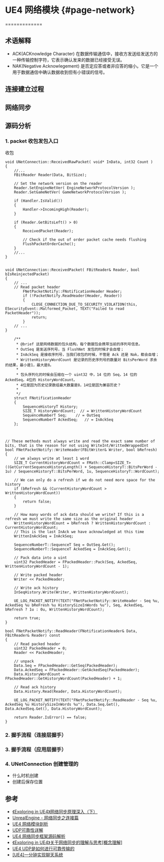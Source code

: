 # UE4 网络模块          {#page-network}
=============

## 术语解释

- ACK(ACKnowledge Character) 在数据传输通信中，接收方发送给发送方的一种传输控制字符，它表示确认发来的数据已经接受无误。
- NAK(Negative Acknowlegement) 是否定应答或者非应答的缩小。它是一个用于数据通信中确认数据收到但有小错误的信号。

## 连接建立过程

## 网络同步

## 源码分析

### 1. packet 收包发包入口

收包 

```
void UNetConnection::ReceivedRawPacket( void* InData, int32 Count )
{
    //...
    FBitReader Reader(Data, BitSize);

    // Set the network version on the reader
    Reader.SetEngineNetVer( EngineNetworkProtocolVersion );
    Reader.SetGameNetVer( GameNetworkProtocolVersion );

    if (Handler.IsValid())
    {
        Handler->IncomingHigh(Reader);
    }

    if (Reader.GetBitsLeft() > 0)
    {
        ReceivedPacket(Reader);

        // Check if the out of order packet cache needs flushing
        FlushPacketOrderCache();
    }
    //...
}
```
```

void UNetConnection::ReceivedPacket( FBitReader& Reader, bool bIsReinjectedPacket)
{
    // ...
    // Read packet header
		FNetPacketNotify::FNotificationHeader Header;
		if (!PacketNotify.ReadHeader(Header, Reader))
		{
			CLOSE_CONNECTION_DUE_TO_SECURITY_VIOLATION(this, ESecurityEvent::Malformed_Packet, TEXT("Failed to read PacketHeader"));
			return;
		}
    // ...
}

	/**
	 * @brief 这是网络数据的包头结构，每个数据包会携带当前的序列号信息。
	 * OutSeq 是发送序列号，当 FlushNet 发包的时候才会自增；
	 * InAckSeq 是接收序列号，当我们收包的时候，不管是 Ack 还是 Nak，都会自增；
	 * WrittenHistoryWordCount 是记录的历史序列号的数量对 BitsPerWord 求余的结果，最小是1，最大是8。
	 * 
	 * 包头序列化的时候会压缩在一个 uint32 中，14 位的 Seq，14 位的 AckedSeq，4位的 HistoryWordCount。 
	 * 4位是因为历史记录数组最大数量是8，14位是因为兼容历史？
	 * 
	 */
	struct FNotificationHeader
	{
		SequenceHistoryT History;
		SIZE_T HistoryWordCount;  // = WrittenHistoryWordCount
		SequenceNumberT Seq;	// = OutSeq
		SequenceNumberT AckedSeq;	// = InAckSeq
	};



```

```
// These methods must always write and read the exact same number of bits, that is the reason for not using WriteInt/WrittedWrappedInt
bool FNetPacketNotify::WriteHeader(FBitWriter& Writer, bool bRefresh)
{
	// we always write at least 1 word
	SIZE_T CurrentHistoryWordCount = FMath::Clamp<SIZE_T>((GetCurrentSequenceHistoryLength() + SequenceHistoryT::BitsPerWord - 1u) / SequenceHistoryT::BitsPerWord, 1u, SequenceHistoryT::WordCount);

	// We can only do a refresh if we do not need more space for the history
	if (bRefresh && (CurrentHistoryWordCount > WrittenHistoryWordCount))
	{
		return false;
	}

	// How many words of ack data should we write? If this is a refresh we must write the same size as the original header
	WrittenHistoryWordCount = bRefresh ? WrittenHistoryWordCount : CurrentHistoryWordCount;
	// This is the last InAck we have acknowledged at this time
	WrittenInAckSeq = InAckSeq;

	SequenceNumberT::SequenceT Seq = OutSeq.Get();
	SequenceNumberT::SequenceT AckedSeq = InAckSeq.Get();

	// Pack data into a uint
	uint32 PackedHeader = FPackedHeader::Pack(Seq, AckedSeq, WrittenHistoryWordCount - 1);

	// Write packed header
	Writer << PackedHeader;

	// Write ack history
	InSeqHistory.Write(Writer, WrittenHistoryWordCount);

	UE_LOG_PACKET_NOTIFY(TEXT("FNetPacketNotify::WriteHeader - Seq %u, AckedSeq %u bReFresh %u HistorySizeInWords %u"), Seq, AckedSeq, bRefresh ? 1u : 0u, WrittenHistoryWordCount);

	return true;
}

bool FNetPacketNotify::ReadHeader(FNotificationHeader& Data, FBitReader& Reader) const
{
	// Read packed header
	uint32 PackedHeader = 0;	
	Reader << PackedHeader;

	// unpack
	Data.Seq = FPackedHeader::GetSeq(PackedHeader);
	Data.AckedSeq = FPackedHeader::GetAckedSeq(PackedHeader);
	Data.HistoryWordCount = FPackedHeader::GetHistoryWordCount(PackedHeader) + 1;

	// Read ack history
	Data.History.Read(Reader, Data.HistoryWordCount);

	UE_LOG_PACKET_NOTIFY(TEXT("FNetPacketNotify::ReadHeader - Seq %u, AckedSeq %u HistorySizeInWords %u"), Data.Seq.Get(), Data.AckedSeq.Get(), Data.HistoryWordCount);

	return Reader.IsError() == false;
}
```


### 2. 握手流程（连接层握手）

### 3. 握手流程（应用层握手）

### 4. UNetConnection 创建管理的
- 什么时机创建
- 创建后保存位置



## 参考

- [《Exploring in UE4》网络同步原理深入（下）](https://blog.uwa4d.com/archives/USparkle_Exploring1.html)
- [UnrealEngine - 网络同步之连接篇](https://www.cnblogs.com/lawliet12/p/17332897.html)
- [UE4 网络模块剖析](https://www.zhyingkun.com/ue4network/ue4network/)
- [UDP可靠性详解](https://github.com/qqwx1986/ue4_doc/blob/master/UDP%E5%8F%AF%E9%9D%A0%E6%80%A7%E8%AF%A6%E8%A7%A3.md)
- [UE4 网络同步框架源码解析](https://zhuanlan.zhihu.com/p/640723352)
- [《Exploring in UE4》关于网络同步的理解与思考[概念理解]](https://www.gameres.com/806296.html)
- [UE4 UDP是如何进行可靠传输的](https://zhuanlan.zhihu.com/p/372375535)
- [[UE4]一分钟实现聊天系统](https://www.cnblogs.com/timy/p/9992030.html)
